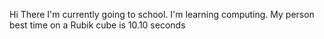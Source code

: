 Hi There
I'm currently going to school.
I'm learning computing.
My person best time on a Rubik cube is 10.10 seconds

